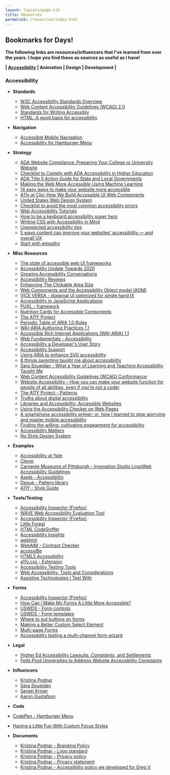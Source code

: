 ```yaml
---
layout: layouts/page.njk
title: Resources
permalink: /resources/index.html
---
```

## Bookmarks for Days!

**The following links are resources/influencers that I've learned from over the years. I hope you find these as sources as useful as I have!**

**\| [Accessibility](#accessibility) | Animation | Design | Development |** 

### **Accessibility**

* **Standards**

  * [W3C Accessibility Standards Overview](https://www.w3.org/WAI/standards-guidelines/)
  * [Web Content Accessibility Guidelines (WCAG) 2.0](https://www.w3.org/TR/WCAG20/)
  * [Standards for Writing Accessibly](https://alistapart.com/article/standards-for-writing-accessibly/)
  * [HTML: A good basis for accessibility](https://developer.mozilla.org/en-US/docs/Learn/Accessibility/HTML)
* **Navigation**

  * [Accessible Mobile Navigation](https://www.a11ymatters.com/pattern/mobile-nav/)
  * [Accessibility for Hamburger Menu](https://medium.com/@linlinghao/accessibility-for-hamburger-menu-a37fa9617a89)
* **Strategy**

  * [ADA Website Compliance: Preparing Your College or University Website](https://www.oho.com/blog/ada-website-compliance-preparing-your-college-or-university-website)
  * [Checklist to Comply with ADA Accessibility in Higher Education](https://opensenselabs.com/blog/articles/checklist-comply-ada-accessibility-higher-education)
  * [ADA Title II Action Guide for State and Local Governments](https://www.adaactionguide.org/action-steps)
  * [Making the Web More Accessible Using Machine Learning](https://medium.com/myplanet-musings/making-the-web-more-accessible-using-machine-learning-8a32eaafdb3a)
  * [14 easy ways to make your website more accessible](https://www.creativebloq.com/advice/14-easy-ways-to-make-your-website-more-accessible)
  * [A11y at Clio: How We Build Accessible UI Web Components](https://labs.clio.com/a11y-at-clio-how-we-build-accessible-ui-web-components-b31d8e1fef23)
  * [United States Web Design System](https://designsystem.digital.gov/)
  * [Checklist to avoid the most common accessibility errors](https://www.brucelawson.co.uk/2019/checklist-to-avoid-the-most-common-accessibility-errors/)
  * [Web Accessibility Tutorials](https://www.w3.org/WAI/tutorials/)
  * [How to be a keyboard accessibility super hero](http://simplyaccessible.com/article/keyboard-superhero/)
  * [Writing CSS with Accessibility in Mind](https://medium.com/@matuzo/writing-css-with-accessibility-in-mind-8514a0007939)
  * [Unexpected accessibility tips](https://www.cjcid.com/articles/unexpected-a11y-tips/)
  * [5 ways content can improve your websites’ accessibility — and overall UX](https://webflow.com/blog/5-ways-content-can-improve-your-websites-accessibility-and-overall-ux)
  * [Start with empathy](https://simplyaccessible.com/article/empathy/)
* **Misc Resources**

  * [The state of accessible web UI frameworks](https://darekkay.com/blog/accessible-ui-frameworks/)
  * [Accessibility Update Towards 2020](https://www.boye-co.com/blog/2019/10/3/accessibility-update-towards-2020)
  * [Growing Accessibility Conversations](https://css-tricks.com/growing-accessibility-conversations/)
  * [Accessibility Reviews](https://a11y.reviews/)
  * [Enhancing The Clickable Area Size](https://ishadeed.com/article/clickable-area/)
  * [Web Components and the Accessibility Object model (AOM)](https://www.24a11y.com/2019/web-components-and-the-aom/)
  * [VICE VERSA - diagonal UI optimized for single hand IX](https://www.behance.net/gallery/12419409/VICE-VERSA-diagonal-UI-optimized-for-a-single-hand-IX)
  * [Accessibility in JavaScript Applications](https://marcysutton.github.io/js-a11y-workshop/)
  * [PUXL - framework](https://puxl.io/)
  * [Nutrition Cards for Accessible Components](https://davatron5000.github.io/a11y-nutrition-cards/)
  * [The A11Y Project](https://a11yproject.com/)
  * [Periodic Table of ARIA 1.0 Roles](https://dylanb.github.io/periodic-aria-roles.html)
  * [WAI-ARIA Authoring Practices 1.1](https://www.w3.org/TR/wai-aria-practices/)
  * [Accessible Rich Internet Applications (WAI-ARIA) 1.1](https://www.w3.org/TR/wai-aria/)
  * [Web Fundamentals - Accessibility](https://developers.google.com/web/fundamentals/accessibility)
  * [Accessibility a Developer's User Story](https://www.telerik.com/blogs/accessibility-developers-user-story)
  * [Accessibility Support](https://a11ysupport.io/)
  * [Using ARIA to enhance SVG accessibility](https://developer.paciellogroup.com/blog/2013/12/using-aria-enhance-svg-accessibility/)
  * [8 things parenting taught me about accessibility](https://simplyaccessible.com/article/8-things-parenting-taught-accessibility/)
  * [Sara Soueidan - What a Year of Learning and Teaching Accessibility Taught Me](https://www.sarasoueidan.com/blog/what-accessibility-taught-me/)
  * [Web Content Accessibility Guidelines (WCAG) Conformance](https://www.deque.com/wcag/)
  * [Website Accessibility – How you can make your website function for people of all abilities, even if you’re not a coder](https://strategybykatie.com/website-accessibility-how-you-can-make-your-website-function-for-people-of-all-abilities-even-if-youre-not-a-coder/)
  * [The A11Y Project - Patterns](https://a11yproject.com/patterns/)
  * [Truths about digital accessibility](https://ericwbailey.design/writing/truths-about-digital-accessibility.html)
  * [Libraries and Accessibility: Accessible Websites](https://libguides.ctstatelibrary.org/dld/accessibility/websites)
  * [Using the Accessibility Checker on Web Pages](https://www.blackbaud.com/files/support/helpfiles/luminate-online/help/Subsystems/Administrator/Content/Ref/Admin_Accessibility_Checker.html)
  * [A smartphone accessibility primer; or, how I learned to stop worrying and master mobile accessibility](https://simplyaccessible.com/article/smartphone-a11y-primer-1/)
  * [Finding the willing: cultivating engagement for accessibility](https://simplyaccessible.com/article/finding-willing-cultivating-engagement-accessibility/)
  * [Accessibility Matters](https://www.a11ymatters.com/)
  * [No Style Design System](http://nostyle.herokuapp.com/)
* **Examples**

  * [Accessibility at Yale](https://usability.yale.edu/web-accessibility/accessibility-yale)
  * [Clever](https://clever.com/)
  * [Carnegie Museums of Pittsburgh - Innovation Studio LogoWeb Accessibility Guidelines](http://web-accessibility.carnegiemuseums.org/)
  * [Apple - Accessibility](https://www.apple.com/accessibility/)
  * [Deque - Pattern library](https://pattern-library.dequelabs.com/)
  * [A11Y - Style Guide](https://a11y-style-guide.com/style-guide/)
* **Tools/Testing**

  * [Accessibility Inspector (Firefox)](https://marcozehe.de/2018/04/11/introducing-the-accessibility-inspector-in-the-firefox-developer-tools/)
  * [WAVE Web Accessibility Evaluation Tool](http://wave.webaim.org/)
  * [Accessibility Inspector (Firefox)](https://marcozehe.de/2018/04/11/introducing-the-accessibility-inspector-in-the-firefox-developer-tools/)
  * [Little Forest](https://littleforest.co.uk/)
  * [HTML CodeSniffer](http://squizlabs.github.io/HTML_CodeSniffer/)
  * [Accessibility Insights](https://accessibilityinsights.io/)
  * [webhint](https://webhint.io/)
  * [WebAIM - Contrast Checker](https://webaim.org/resources/contrastchecker/)
  * [accessiBe](https://accessibe.com/)
  * [HTML5 Accessibility](https://www.html5accessibility.com/)
  * [a11y.css - Extension](https://ffoodd.github.io/a11y.css/)
  * [Accessibility Testing Tools](https://css-tricks.com/accessibility-testing-tools/)
  * [Web Accessibility: Tools and Considerations](https://www.sitepoint.com/web-accessibility-tools-considerations/)
  * [Assistive Technologies I Test With](https://daverupert.com/2018/07/assistive-technologies-i-test-with/)
* **Forms**

  * [Accessibility Inspector (Firefox)](https://marcozehe.de/2018/04/11/introducing-the-accessibility-inspector-in-the-firefox-developer-tools/)
  * [How Can I Make My Forms A Little More Accessible?](https://medium.com/@roblcopeland/how-can-i-make-my-forms-a-little-more-accessible-1726d63210f2)
  * [USWDS - Form controls](https://designsystem.digital.gov/components/form-controls/)
  * [USWDS - Form templates](https://designsystem.digital.gov/components/form-templates/)
  * [Where to put buttons on forms](https://adamsilver.io/articles/where-to-put-buttons-in-forms/)
  * [Making a Better Custom Select Element](https://24ways.org/2019/making-a-better-custom-select-element/)
  * [Multi-page Forms](https://www.w3.org/WAI/tutorials/forms/multi-page/)
  * [Accessibility testing a multi-channel form wizard](https://vfowler.com/accessibility-testing-multi-channel-form-wizard/)
* **Legal**

  * [Higher Ed Accessibility Lawsuits, Complaints, and Settlements](https://www.d.umn.edu/~lcarlson/atteam/lawsuits.html)
  * [Feds Prod Universities to Address Website Accessibility Complaints](https://www.insidehighered.com/news/2018/11/06/universities-still-struggle-make-websites-accessible-all)
* **Influencers**

  * [Kristina Podnar](https://www.kpodnar.com/)
  * [Sara Soueidan](https://www.sarasoueidan.com/)
  * [Sergei Kriger](https://www.sergeikriger.com/)
  * [Aaron Gustafson](https://www.aaron-gustafson.com/)
* **Code**

* [CodePen - Hamburger Menu](https://codepen.io/shadeed/pen/PMygee)
* [Having a Little Fun With Custom Focus Styles](https://css-tricks.com/having-a-little-fun-with-custom-focus-styles/)
* **Documents**

  * [Kristina Podnar - Branding Policy](https://docs.google.com/document/d/1Bka7B6oeyF0N8H_kpR0oWtNQqoZkwvv1YcSlBXOy0CU/edit?usp=sharing)
  * [Kristina Podnar - Logo standard](https://docs.google.com/document/d/1cgjG_LYLcjxJkklF-JkOxo-mFNX9cKXjx0WVT9Stl7U/edit?usp=sharing)
  * [Kristina Podnar - Privacy policy](https://docs.google.com/document/d/1lLZWnkZPWn8HVjR3nkH1lv2AHscaHjntjbeKPrKtp-M/edit?usp=sharing)
  * [Kristina Podnar - Privacy statement](https://docs.google.com/document/d/1ZeHNfqBDOXd7ZmTKIG9UFVukH75AJqZyAsEyM5QQ7dM/edit)
  * [Kristina Podnar - Accessibility policy we developed for Greg V](https://docs.google.com/document/d/12bQ7zFqiS5KLnDSC4nQU60JoL0CJarujsDUtlEB_KXI/edit?usp=sharing)